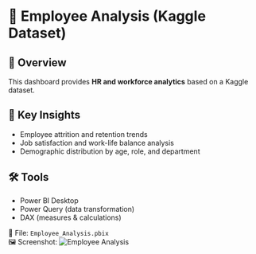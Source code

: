 # 👥 Employee Analysis (Kaggle Dataset)  

## 📌 Overview  
This dashboard provides **HR and workforce analytics** based on a Kaggle dataset.  

## 🔹 Key Insights  
- Employee attrition and retention trends  
- Job satisfaction and work-life balance analysis  
- Demographic distribution by age, role, and department  

## 🛠️ Tools  
- Power BI Desktop  
- Power Query (data transformation)  
- DAX (measures & calculations)  

📂 File: `Employee_Analysis.pbix`  
🖼️ Screenshot: ![Employee Analysis](screenshot2.png)
